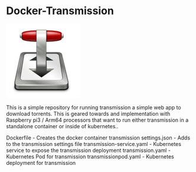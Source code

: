 # Docker-Transmission
![Alt text](transmission-logo.jpg?raw=true "Pi")

This is a simple repository for running transmission a simple web app to download torrents.  This is geared towards and implementation with Raspberry pi3 / Arm64 processors that want to run either transmission in a standalone container or inside of kubernetes.. 

Dockerfile - Creates the docker container transmission 
settings.json - Adds to the transmission settings file
transmission-service.yaml - Kubernetes service to expose the transmission deployment
transmission.yaml - Kubernetes Pod for transmission 
transmissionpod.yaml - Kubernetes deployment for transmission
